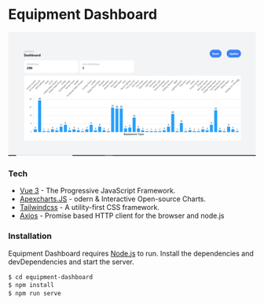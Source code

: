 #  Equipment Dashboard
![N|Solid](https://raw.githubusercontent.com/sen2ran/equipment-dashboard/main/screenshots/UI.png)

### Tech

* [Vue 3] - The Progressive JavaScript Framework.
* [Apexcharts.JS] - odern & Interactive Open-source Charts.
* [Tailwindcss] - A utility-first CSS framework.
* [Axios] - Promise based HTTP client for the browser and node.js

### Installation
Equipment Dashboard requires [Node.js](https://nodejs.org/) to run.
Install the dependencies and devDependencies and start the server.

```sh
$ cd equipment-dashboard
$ npm install
$ npm run serve
```

[Vue 3]: <https://v3.vuejs.org/>
[Apexcharts.JS]: <https://apexcharts.com/>
[Tailwindcss]: <https://tailwindcss.com/>
[Axios]: <https://www.npmjs.com/package/axios>